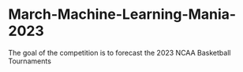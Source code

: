 # March-Machine-Learning-Mania-2023
The goal of the competition is to forecast the 2023 NCAA Basketball Tournaments
